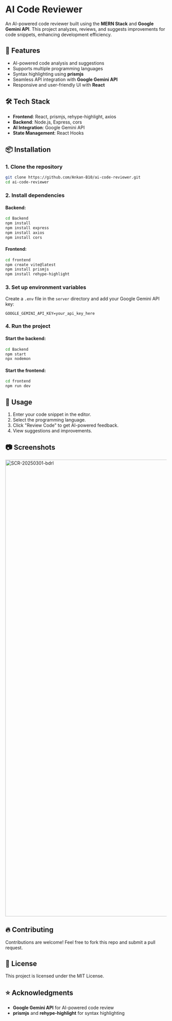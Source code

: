 # AI Code Reviewer

An AI-powered code reviewer built using the **MERN Stack** and **Google Gemini API**. This project analyzes, reviews, and suggests improvements for code snippets, enhancing development efficiency.

## 🚀 Features
- AI-powered code analysis and suggestions
- Supports multiple programming languages
- Syntax highlighting using **prismjs**
- Seamless API integration with **Google Gemini API**
- Responsive and user-friendly UI with **React**

## 🛠️ Tech Stack
- **Frontend**: React, prismjs, rehype-highlight, axios
- **Backend**: Node.js, Express, cors
- **AI Integration**: Google Gemini API
- **State Management**: React Hooks

## 📦 Installation

### 1. Clone the repository
```bash
git clone https://github.com/Ankan-B10/ai-code-reviewer.git
cd ai-code-reviewer
```

### 2. Install dependencies
#### Backend:
```bash
cd Backend
npm install
npm install express
npm install axios
npm install cors
```
#### Frontend:
```bash
cd frontend
npm create vite@latest
npm install prismjs
npm install rehype-highlight
```

### 3. Set up environment variables
Create a `.env` file in the `server` directory and add your Google Gemini API key:
```env
GOOGLE_GEMINI_API_KEY=your_api_key_here
```

### 4. Run the project
#### Start the backend:
```bash
cd Backend
npm start
npx nodemon
```
#### Start the frontend:
```bash
cd frontend
npm run dev
```

## 🎯 Usage
1. Enter your code snippet in the editor.
2. Select the programming language.
3. Click "Review Code" to get AI-powered feedback.
4. View suggestions and improvements.

## 📷 Screenshots
<img width="1425" alt="SCR-20250301-bdrl" src="https://github.com/user-attachments/assets/addac51a-c2d9-4e5f-aa7f-63d676df7030" />


## 🔥 Contributing
Contributions are welcome! Feel free to fork this repo and submit a pull request.

## 📜 License
This project is licensed under the MIT License.

## ⭐ Acknowledgments
- **Google Gemini API** for AI-powered code review
- **prismjs** and **rehype-highlight** for syntax highlighting

